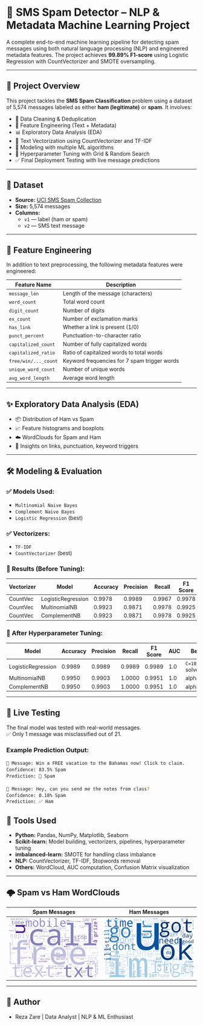 # 📩 SMS Spam Detector – NLP & Metadata Machine Learning Project

A complete end-to-end machine learning pipeline for detecting spam messages using both natural language processing (NLP) and engineered metadata features. The project achieves **99.89% F1-score** using Logistic Regression with CountVectorizer and SMOTE oversampling.

---

## 🚀 Project Overview

This project tackles the **SMS Spam Classification** problem using a dataset of 5,574 messages labeled as either **ham (legitimate)** or **spam**. It involves:

- 🧹 Data Cleaning & Deduplication  
- 🧠 Feature Engineering (Text + Metadata)  
- 📊 Exploratory Data Analysis (EDA)  
- 🧾 Text Vectorization using CountVectorizer and TF-IDF  
- 🤖 Modeling with multiple ML algorithms  
- 🔧 Hyperparameter Tuning with Grid & Random Search  
- ✅ Final Deployment Testing with live message predictions

---

## 📁 Dataset

- **Source:** [UCI SMS Spam Collection](https://www.kaggle.com/datasets/uciml/sms-spam-collection-dataset)
- **Size:** 5,574 messages  
- **Columns:**
  - `v1` — label (ham or spam)
  - `v2` — SMS text message

---

## 🧠 Feature Engineering

In addition to text preprocessing, the following metadata features were engineered:

| Feature Name         | Description                                         |
|----------------------|-----------------------------------------------------|
| `message_len`        | Length of the message (characters)                 |
| `word_count`         | Total word count                                   |
| `digit_count`        | Number of digits                                   |
| `ex_count`           | Number of exclamation marks                        |
| `has_link`           | Whether a link is present (1/0)                    |
| `punct_percent`      | Punctuation-to-character ratio                     |
| `capitalized_count`  | Number of fully capitalized words                  |
| `capitalized_ratio`  | Ratio of capitalized words to total words          |
| `free/win/..._count` | Keyword frequencies for 7 spam trigger words       |
| `unique_word_count`  | Number of unique words                             |
| `avg_word_length`    | Average word length                                |

---

## ✨ Exploratory Data Analysis (EDA)

- 📦 Distribution of Ham vs Spam
- 📈 Feature histograms and boxplots
- ☁️ WordClouds for Spam and Ham
- 🔗 Insights on links, punctuation, keyword triggers

---

## 🛠️ Modeling & Evaluation

### ✅ Models Used:

- `Multinomial Naive Bayes`
- `Complement Naive Bayes`
- `Logistic Regression` (best)

### ✅ Vectorizers:

- `TF-IDF`
- `CountVectorizer` (best)

### 🧪 Results (Before Tuning):

| Vectorizer | Model             | Accuracy | Precision | Recall | F1 Score | AUC   |
|------------|-------------------|----------|-----------|--------|----------|--------|
| CountVec   | LogisticRegression| 0.9978   | 0.9989    | 0.9967 | 0.9978   | 1.0000 |
| CountVec   | MultinomialNB     | 0.9923   | 0.9871    | 0.9978 | 0.9925   | 0.9998 |
| CountVec   | ComplementNB      | 0.9923   | 0.9871    | 0.9978 | 0.9925   | 0.9998 |

### 🧪 After Hyperparameter Tuning:

| Model             | Accuracy | Precision | Recall | F1 Score | AUC   | Best Params |
|------------------|----------|-----------|--------|----------|--------|-------------|
| LogisticRegression | 0.9989 | 0.9989    | 0.9989 | 0.9989   | 1.0    | `C=10`, solver=`liblinear` |
| MultinomialNB     | 0.9950   | 0.9903    | 1.0000 | 0.9951   | 1.0    | alpha=`0.1` |
| ComplementNB      | 0.9950   | 0.9903    | 1.0000 | 0.9951   | 1.0    | alpha=`0.1` |

---

## 🧪 Live Testing

The final model was tested with real-world messages.  
✅ Only 1 message was misclassified out of 21.

### Example Prediction Output:

```bash
📩 Message: Win a FREE vacation to the Bahamas now! Click to claim.
Confidence: 83.5% Spam
Prediction: 🚨 Spam

📩 Message: Hey, can you send me the notes from class?
Confidence: 0.18% Spam
Prediction: ✅ Ham
```

## 🧰 Tools Used

- **Python:** Pandas, NumPy, Matplotlib, Seaborn  
- **Scikit-learn:** Model building, vectorizers, pipelines, hyperparameter tuning  
- **imbalanced-learn:** SMOTE for handling class imbalance  
- **NLP:** CountVectorizer, TF-IDF, Stopwords removal  
- **Others:** WordCloud, AUC computation, Confusion Matrix visualization  

---

## 🌩️ Spam vs Ham WordClouds

| Spam Messages                         | Ham Messages                          |
|--------------------------------------|---------------------------------------|
| ![Spam WordCloud](spam_wordcloud.png) | ![Ham WordCloud](ham_wordcloud.png)   |

---

## 🧠 Author
- Reza Zare | Data Analyst | NLP & ML Enthusiast
